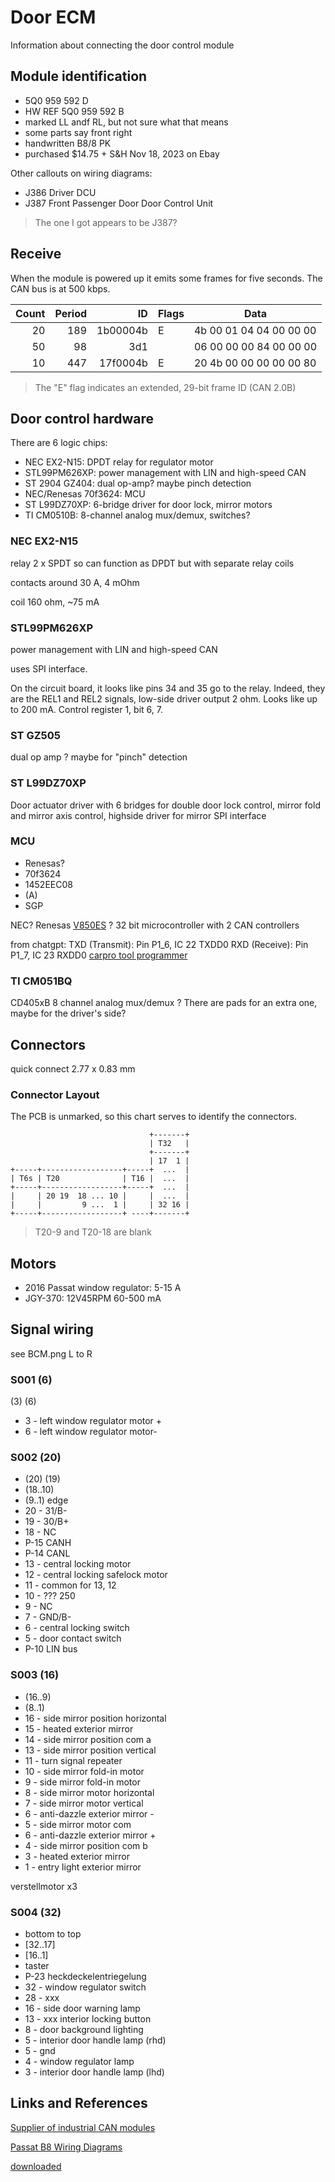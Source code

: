 # Door ECM
Information about connecting the door control module

## Module identification
- 5Q0 959 592 D
- HW REF 5Q0 959 592 B
- marked LL andf RL, but not sure what that means
- some parts say front right
- handwritten B8/8 PK
- purchased $14.75 + S&H Nov 18, 2023 on Ebay

Other callouts on wiring diagrams:
- J386 Driver DCU
- J387 Front Passenger Door Door Control Unit

> The one I got appears to be J387?

## Receive
When the module is powered up it emits some frames for five seconds.
The CAN bus is at 500 kbps.

| Count | Period | ID      | Flags | Data |
| ---: | ------: | --------: | --- | --- 
| 20 | 189 | 1b00004b | E | 4b 00 01 04 04 00 00 00 |
| 50 | 98 | 3d1 | | 06 00 00 00 84 00 00 00
| 10 | 447 | 17f0004b | E | 20 4b 00 00 00 00 00 80

> The "E" flag indicates an extended, 29-bit frame ID (CAN 2.0B)

## Door control hardware
There are 6 logic chips:
- NEC EX2-N15: DPDT relay for regulator motor
- STL99PM626XP: power management with LIN and high-speed CAN
- ST 2904 GZ404: dual op-amp? maybe pinch detection
- NEC/Renesas 70f3624: MCU
- ST L99DZ70XP: 6-bridge driver for door lock, mirror motors
- TI CM0510B: 8-channel analog mux/demux, switches?

### NEC EX2-N15
relay
2 x SPDT
so can function as DPDT
but with separate relay coils

contacts around 30 A, 4 mOhm

coil 160 ohm, ~75 mA

### STL99PM626XP
power management with LIN and high-speed CAN

uses SPI interface.

On the circuit board, it looks like pins 34 and 35 go to the relay.
Indeed, they are the REL1 and REL2 signals, low-side driver output 2 ohm.
Looks like up to 200 mA.
Control register 1, bit 6, 7.

### ST GZ505
dual op amp ?
maybe for "pinch" detection

### ST L99DZ70XP
Door actuator driver with 6 bridges for double door lock control, mirror fold and mirror axis control, highside driver for mirror
SPI interface

### MCU
- Renesas?
- 70f3624
- 1452EEC08
- (A)
- SGP

NEC?
Renesas [V850ES](https://www.renesas.com/us/en/document/mah/v850esfx3-user-manual-hardware?r=1055686) ?
32 bit microcontroller
with 2 CAN controllers

from chatgpt:
TXD (Transmit): Pin P1_6, IC 22 TXDD0
RXD (Receive): Pin P1_7, IC 23 RXDD0
[carpro tool programmer](https://carprotool.com/download/Pinouts/CarProTool%20Programmer/CPT%20NEC%20V850/NEC%20V850%2064%20PINs.PNG)

### TI CM051BQ
CD405xB
8 channel analog mux/demux ?
There are pads for an extra one, maybe for the driver's side?

## Connectors
quick connect
2.77 x 0.83 mm

### Connector Layout
The PCB is unmarked, so this chart serves to identify the connectors.

```
                               +-------+
                               | T32   |
                               +-------+
                               | 17  1 |
+-----+------------------+-----+  ...  |
| T6s | T20              | T16 |  ...  |
+-----+------------------+-----+  ...  |
|     | 20 19  18 ... 10 |     |  ...  |
|     |         9 ...  1 |     | 32 16 |
+-----+------------------+ ----+-------+
```
> T20-9 and T20-18 are blank

## Motors
- 2016 Passat window regulator: 5-15 A
- JGY-370: 12V45RPM 60-500 mA

## Signal wiring
see BCM.png
L to R

### S001 (6)
(3) (6)
- 3 - left window regulator motor +
- 6 - left window regulator motor-

### S002 (20)
- (20) (19)
- (18..10)
- (9..1) edge
- 20 - 31/B-
- 19 - 30/B+
- 18 - NC
- P-15 CANH
- P-14 CANL
- 13 - central locking motor
- 12 - central locking safelock motor
- 11 - common for 13, 12
- 10 - ??? 250
- 9 - NC
- 7 - GND/B-
- 6 - central locking switch
- 5 - door contact switch
- P-10 LIN bus

### S003 (16)
- (16..9)
- (8..1)
- 16 - side mirror position horizontal
- 15 - heated exterior mirror
- 14 - side mirror position com a
- 13 - side mirror position vertical
- 11 - turn signal repeater
- 10 - side mirror fold-in motor
- 9 - side mirror fold-in motor
- 8 - side mirror motor horizontal
- 7 - side mirror motor vertical
- 6 - anti-dazzle exterior mirror -
- 5 - side mirror motor com
- 6 - anti-dazzle exterior mirror +
- 4 - side mirror position com b
- 3 - heated exterior mirror
- 1 - entry light exterior mirror

verstellmotor x3

### S004 (32)
- bottom to top
- [32..17]
- [16..1]
- taster
- P-23 heckdeckelentriegelung
- 32 - window regulator switch
- 28 - xxx
- 16 - side door warning lamp
- 13 - xxx interior locking button
- 8 - door background lighting
- 5 - interior door handle lamp (rhd)
- 5 - gnd
- 4 - window regulator lamp
- 3 - interior door handle lamp (lhd)

## Links and References
[Supplier of industrial CAN modules](https://www.ametekvis.com/products/can-control-modules)

[Passat B8 Wiring Diagrams](https://www.scribd.com/document/431058825/Vw-Passat-b8-Wiring-Diagrams-Eng)

[downloaded]()
